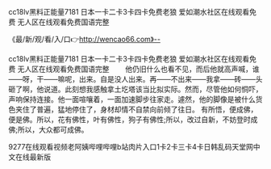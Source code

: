 cc18lv黑料正能量7181
日本一卡二卡3卡四卡免费老狼
爱如潮水社区在线观看免费
无人区在线观看免费国语完整


《最/新/观/看/入/口👉http://wencao66.com》--

cc18lv黑料正能量7181
日本一卡二卡3卡四卡免费老狼
爱如潮水社区在线观看免费
无人区在线观看免费国语完整
　　他仍旧什么也看不见，而后他就高声喊，谁——呀，干——嘛呢，出来。自是没人出来。再——不出来——我拿——砖——头砸了啊，他说道。此刻想我感触拿土圪塔该当比拟实际。然而，尽管他如何恫吓，声响保持连接。他一面喧嚷着，一面加速脚步往家走。遽然，他的脚像是被什么货色夹住了普遍，猛地停住了，身材却情不自禁向前倾了往日。
有所悟，便成佛，便是佛。所以，花有佛性，叶有佛性，狗子有佛性;所以，改过自新，不妨登时成佛;所以，大众都可成佛。





9277在线观看视频老阿姨哔哩哔哩b站肉片入口1卡2卡三卡4卡日韩乱码天堂网中文在线最新版

